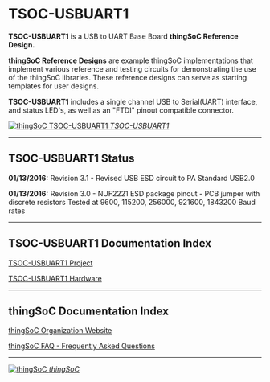 # TSOC-USBUART1

**TSOC-USBUART1** is a USB to UART Base Board **thingSoC Reference Design.** 

**thingSoC Reference Designs** are example thingSoC implementations that implement
various reference and testing circuits for demonstrating the use of the thingSoC libraries.
These reference designs can serve as starting templates for user designs.

**TSOC-USBUART1** includes a single channel USB to Serial(UART) interface, 
and status LED's, as well as an "FTDI" pinout compatible connector.


[![thingSoC TSOC-USBUART1](http://thingsoc.github.io/img/projects/TSOC-USBUART1/TSOC-USBUART1_top.png?raw=true) 
*TSOC-USBUART1*](https://github.com/thingSoC/TSOC-USBUART1)

---------------------------------------

## TSOC-USBUART1 Status <a name="TSOC-USBUART1_status"/>

**01/13/2016:** 
Revision 3.1 - Revised USB ESD circuit to PA Standard USB2.0

**01/13/2016:** 
Revision 3.0 - NUF2221 ESD package pinout - PCB jumper with discrete resistors
Tested at 9600, 115200, 256000, 921600, 1843200 Baud rates

---------------------------------------

## TSOC-USBUART1 Documentation Index <a name="TSOC-USBUART1_documentation_index"/>

[TSOC-USBUART1 Project](http://thingsoc.github.io/projects/TSOC-USBUART1.html)

[TSOC-USBUART1 Hardware](https://github.com/thingSoC/TSOC-USBUART1/tree/master/TSOC-USBUART1/hardware)


---------------------------------------

## thingSoC Documentation Index <a name="thingSoC_documentation_index"/>

[thingSoC Organization Website](http://thingSoC.github.io)

[thingSoC FAQ - Frequently Asked Questions](http://thingsoc.github.io/support/faq.html)

---------------------------------------

[![thingSoC](http://thingsoc.github.io/img/projects/thingSoC/thingSoC_thumb.png?raw=true) 
*thingSoC*](http://thingsoc.github.io)
